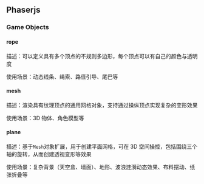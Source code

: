 ## Phaserjs

### Game Objects

#### rope

描述：可以定义具有多个顶点的不规则多边形，每个顶点可以有自己的颜色与透明度

使用场景：动态线条、绳索、路径引导、尾巴等

#### mesh

描述：渲染具有纹理顶点的通用网格对象，支持通过操纵顶点实现复杂的变形效果

使用场景：3D 物体、角色模型等

#### plane

描述：基于`Mesh`对象扩展，用于创建平面网格，可在 3D 空间操控，包括围绕三个轴的旋转，从而创建透视变形等效果

使用场景：复杂背景（天空盒、墙面）、地形、波浪涟漪动态效果、布料摆动、纸张折叠等